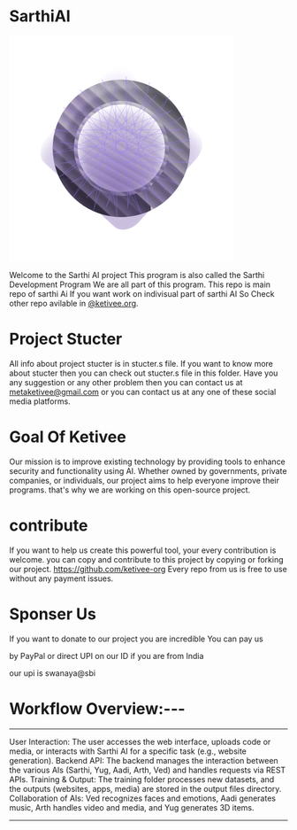 # SarthiAI



![alt text](pixel@2x.png)


Welcome to the Sarthi AI project This program is also called the Sarthi Development Program
We are all part of this program. 
This repo is main repo of sarthi Ai If you want work on indivisual part of sarthi AI
So Check other repo avilable in [@ketivee.org](https://github.com/ketivee-org).



# Project Stucter

All info about project stucter is in stucter.s file.
If you want to know more about stucter then you can check out stucter.s file in this folder.
Have you any suggestion or any other problem then you can contact us at <metaketivee@gmail.com> or you can contact us at any one of these social media platforms.


# Goal Of Ketivee

Our mission is to improve existing technology by providing tools to enhance security and
functionality using AI. Whether owned by governments, private companies,
or individuals, our project aims to help everyone improve their programs.
that's why we are working on this open-source project.


# contribute

If you want to help us create this powerful tool, your every contribution is welcome.
you can copy and contribute to this project by copying or forking our project. 
https://github.com/ketivee-org Every repo from us is free to use without any payment issues.



# Sponser Us

If you want to donate to our project you are incredible You can pay us 

by PayPal or direct UPI on our ID if you are from India

our upi is swanaya@sbi


# Workflow Overview:---
---------------------------------
User Interaction: The user accesses the web interface, uploads code or media, or interacts with Sarthi AI for a specific task (e.g., website generation).
Backend API: The backend manages the interaction between the various AIs (Sarthi, Yug, Aadi, Arth, Ved) and handles requests via REST APIs.
Training & Output: The training folder processes new datasets, and the outputs (websites, apps, media) are stored in the output files directory.
Collaboration of AIs: Ved recognizes faces and emotions, Aadi generates music, Arth handles video and media, and Yug generates 3D items.

------------------------------------- 
